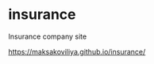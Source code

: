 # insurance
Insurance company site

<a href="https://maksakoviliya.github.io/insurance/">https://maksakoviliya.github.io/insurance/</a>